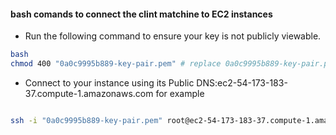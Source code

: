 #### bash comands to connect the clint matchine to EC2 instances  
- Run the following command to ensure your key is not publicly viewable.
```bash 
bash 
chmod 400 "0a0c9995b889-key-pair.pem" # replace 0a0c9995b889-key-pair.pem  with actuall file name 
```
- Connect to your instance using its Public DNS:ec2-54-173-183-37.compute-1.amazonaws.com for example

```bash 

ssh -i "0a0c9995b889-key-pair.pem" root@ec2-54-173-183-37.compute-1.amazonaws.com # replace 0a0c9995b889-key-pair.pem  with actuall file name
```